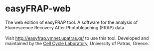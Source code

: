 # easyFRAP-web
The web edition of easyFRAP tool. A software for the analysis of Fluorescence Recovery After Photobleaching (FRAP) data.
</br> </br> Visit http://easyfrap.vmnet.upatras.gr/ to use this tool. Developed and maintained by the <a href="http://ccl.med.upatras.gr/" target="_blank">Cell Cycle Laboratory</a>, University of Patras, Greece.
